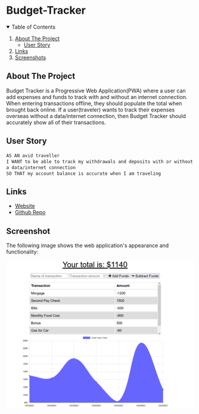 # Budget-Tracker

<!-- TABLE OF CONTENTS -->
<details open="open">
  <summary>Table of Contents</summary>
  <ol>
    <li>
      <a href="#about-the-project">About The Project</a>
      <ul>
        <li><a href="#user-story">User Story</a></li>
      </ul>
    </li>
    <li>
      <a href="#links">Links</a>
    <li><a href="#screenshot">Screenshots</a></li>
  </ol>
</details>

## About The Project

Budget Tracker is a Progressive Web Application(PWA) where a user can add expenses and funds to track with and without an internet connection. When entering transactions offline, they should populate the total when brought back online. If a user(traveler) wants to track their expenses overseas without a data/internet connection, then Budget Tracker should accurately show all of their transactions.

## User Story

```
AS AN avid traveller
I WANT to be able to track my withdrawals and deposits with or without a data/internet connection
SO THAT my account balance is accurate when I am traveling
```

## Links

- [Website](https://kevin-budget-tracker.herokuapp.com/)
- [Github Repo](https://github.com/KimShiHyun/Budget-Tracker)

## Screenshot

The following image shows the web application's appearance and functionality:

![Web Screenshot](./public/screenshot.png)
